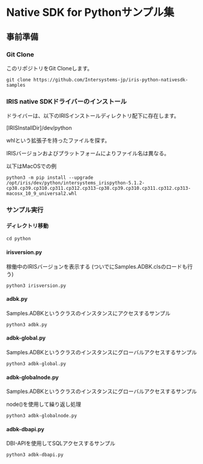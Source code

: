 # Native SDK for Pythonサンプル集
## 事前準備
### Git Clone

このリポジトリをGit Cloneします。

```git clone https://github.com/Intersystems-jp/iris-python-nativesdk-samples```

### IRIS native SDKドライバーのインストール

ドライバーは、以下のIRISインストールディレクトリ配下に存在します。

[IRISInstallDir]/dev/python

whlという拡張子を持ったファイルを探す。

IRISバージョンおよびプラットフォームによりファイル名は異なる。

以下はMacOSでの例

```python3 -m pip install --upgrade /opt/iris/dev/python/intersystems_irispython-5.1.2-cp38.cp39.cp310.cp311.cp312.cp313-cp38.cp39.cp310.cp311.cp312.cp313-macosx_10_9_universal2.whl```

### サンプル実行

#### ディレクトリ移動

```cd python```

#### irisversion.py

稼働中のIRISバージョンを表示する
(ついでにSamples.ADBK.clsのロードも行う)

```python3 irisversion.py```

#### adbk.py

Samples.ADBKというクラスのインスタンスにアクセスするサンプル

```python3 adbk.py```

#### adbk-global.py

Samples.ADBKというクラスのインスタンスにグローバルアクセスするサンプル

```python3 adbk-global.py```

#### adbk-globalnode.py

Samples.ADBKというクラスのインスタンスにグローバルアクセスするサンプル

node()を使用して繰り返し処理

```python3 adbk-globalnode.py```

#### adbk-dbapi.py

DBI-APIを使用してSQLアクセスするサンプル

```python3 adbk-dbapi.py```

#### ##
